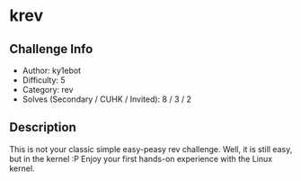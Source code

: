 # krev

## Challenge Info
- Author: ky1ebot
- Difficulty: 5
- Category: rev
- Solves (Secondary / CUHK / Invited): 8 / 3 / 2

## Description
This is not your classic simple easy-peasy rev challenge.
Well, it is still easy, but in the kernel :P
Enjoy your first hands-on experience with the Linux kernel.
